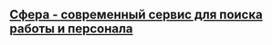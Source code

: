 ## [Сфера - современный сервис для поиска работы и персонала](https://sfera-rabota.ru/%D0%BE-%D1%81%D0%B5%D1%80%D0%B2%D0%B8%D1%81%D0%B5)
